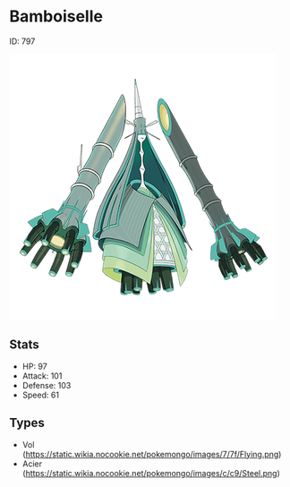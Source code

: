 # Bamboiselle


ID: 797

![](https://raw.githubusercontent.com/PokeAPI/sprites/master/sprites/pokemon/other/official-artwork/797.png "Bamboiselle")

## Stats


 - HP: 97
 - Attack: 101
 - Defense: 103
 - Speed: 61

## Types


 - Vol (https://static.wikia.nocookie.net/pokemongo/images/7/7f/Flying.png)
 - Acier (https://static.wikia.nocookie.net/pokemongo/images/c/c9/Steel.png)

